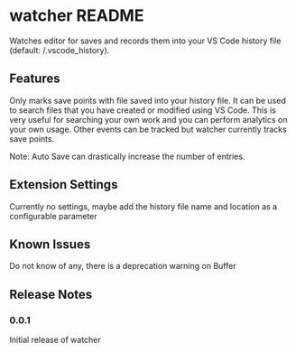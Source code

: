 # watcher README

Watches editor for saves and records them into your VS Code history file (default: <HOME>/.vscode_history). 

## Features

Only marks save points with file saved into your history file. It can be used to search files that you have created or modified using VS Code. This is very useful for searching your own work and you can perform analytics on your own usage. Other events can be tracked but watcher currently tracks save points. 

Note: Auto Save can drastically increase the number of entries.  

## Extension Settings

Currently no settings, maybe add the history file name and location as a configurable parameter

## Known Issues

Do not know of any, there is a deprecation warning on Buffer

## Release Notes
### 0.0.1

Initial release of watcher

